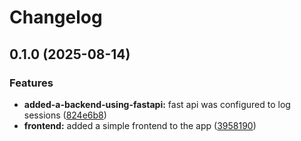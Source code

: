 # Changelog

## 0.1.0 (2025-08-14)


### Features

* **added-a-backend-using-fastapi:** fast api was configured to log sessions ([824e6b8](https://github.com/GordonBlasco/devops-test-app/commit/824e6b87a54d88123594897cf2b138e968577203))
* **frontend:** added a simple frontend to the app ([3958190](https://github.com/GordonBlasco/devops-test-app/commit/395819059caa51b6f50355322523ed7e874b96ac))
